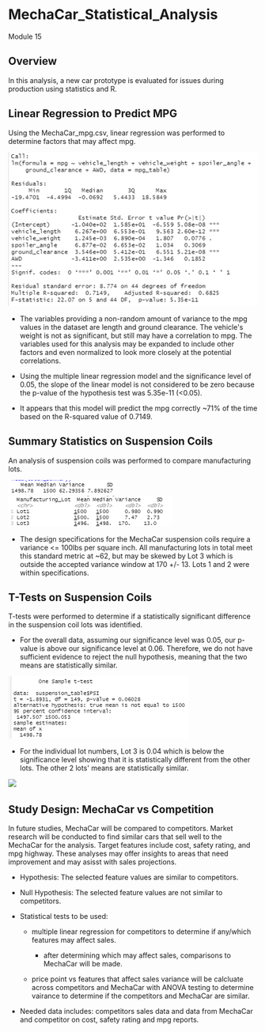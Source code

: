 # MechaCar_Statistical_Analysis

Module 15

## Overview

In this analysis, a new car prototype is evaluated for issues during production using statistics and R.

## Linear Regression to Predict MPG

Using the MechaCar_mpg.csv, linear regression was performed to determine factors that may affect mpg.

<img src="images/linear_regression.png">

- The variables providing a non-random amount of variance to the mpg values in the dataset are length and ground clearance. The vehicle's weight is not as significant, but still may have a correlation to mpg.  The variables used for this analysis may be expanded to include other factors and even normalized to look more closely at the potential correlations.

- Using the multiple linear regression model and the significance level of 0.05, the slope of the linear model is not considered to be zero because the p-value of the hypothesis test was 5.35e-11 (<0.05).

- It appears that this model will predict the mpg correctly ~71% of the time based on the R-squared value of 0.7149.

## Summary Statistics on Suspension Coils

An analysis of suspension coils was performed to compare manufacturing lots.

<img src="images/total_summary.png" > 

<img src="images/lot_summary.png">

- The design specifications for the MechaCar suspension coils require a variance <= 100lbs per square inch.  All manufacturing lots in total meet this standard metric at ~62, but may be skewed by Lot 3 which is outside the accepted variance window at 170 +/- 13.  Lots 1 and 2 were within specifications.

## T-Tests on Suspension Coils

T-tests were performed to determine if a statistically significant difference in the suspension coil lots was identified.

- For the overall data, assuming our significance level was 0.05, our p-value is above our significance level at 0.06. Therefore, we do not have sufficient evidence to reject the null hypothesis, meaning that the two means are statistically similar.

<img src="images/one_sample_t.test.png">

- For the individual lot numbers, Lot 3 is 0.04 which is below the significance level showing that it is statistically different from the other lots. The other 2 lots' means are statistically similar.

<img src="images/lots_t.test.png" >

## Study Design: MechaCar vs Competition

In future studies, MechaCar will be compared to competitors.  Market research will be conducted to find similar cars that sell well to the MechaCar for the analysis.  Target features include cost, safety rating, and mpg highway. These analyses may offer insights to areas that need improvement and may asisst with sales projections.

- Hypothesis:  The selected feature values are similar to competitors.

- Null Hypothesis:  The selected feature values are not similar to competitors.

- Statistical tests to be used:

    - multiple linear regression for competitors to determine if any/which features may affect sales.

        - after determining which may affect sales, comparisons to MechaCar will be made.

    - price point vs features that affect sales variance will be calcluate across competitors and MechaCar with ANOVA testing to determine vairance to determine if the competitors and MechaCar are similar.

- Needed data includes: competitors sales data and data from MechaCar and competitor on cost, safety rating and mpg reports.
